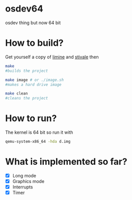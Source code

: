 # osdev64
osdev thing but now 64 bit
# How to build?
Get yourself a copy of [limine](https://github.com/limine-bootloader/limine/tree/v2.0-branch-binary) and [stivale](https://github.com/stivale/stivale) then

```sh
make
#builds the project

make image # or ./image.sh
#makes a hard drive image

make clean
#cleans the project
```
# How to run?
The kernel is 64 bit so run it with
```sh
qemu-system-x86_64 -hda d.img
```
# What is implemented so far?
- [x] Long mode
- [x] Graphics mode
- [x] Interrupts
- [x] Timer   
